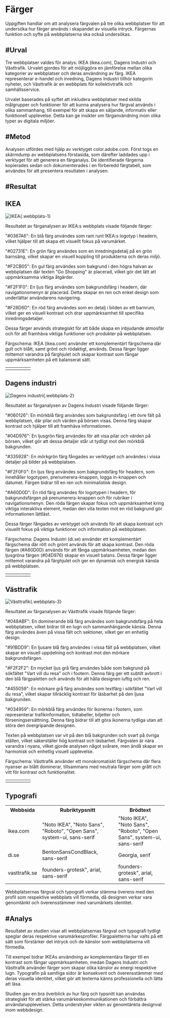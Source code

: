 
Färger
=======================

Uppgiften handlar om att analysera färgvalen på tre olika webbplatser för att undersöka hur färger används i skapandet av visuella intryck. Färgernas funktion och syfte på webbplatserna ska också undersökas.

#Urval
-----------------------

Tre webbplatser valdes för analys: IKEA (ikea.com), Dagens Industri och Västtrafik. Urvalet gjordes för att möjliggöra en jämförelse mellan olika kategorier av webbplatser och deras användning av färg. IKEA representerar e-handel och inredning, Dagens Industri tillhör kategorin nyheter, och Västtrafik är en webbplats för kollektivtrafik och samhällsservice.

Urvalet baserades på syftet att inkludera webbplatser med skilda målgrupper och funktioner för att kunna analysera hur färgval används i olika sammanhang, till exempel för att skapa en säljande, informativ eller funktionell upplevelse. Detta kan ge insikter om färganvändning inom olika typer av digitala miljöer.

#Metod
-----------------------

Analysen utfördes med hjälp av verktyget color.adobe.com. Först togs en skärmdump av webbplatsens förstasida, som därefter laddades upp i verktyget för att generera en färganalys. De identifierade färgerna kopierades sedan och dokumenterades i en förberedd färgtabell, som användes för att presentera resultaten i analysen.

#Resultat
-----------------------

<h2 class="website-title">IKEA</h2>

![IKEA](%assets_url%/img/webbplats1.png){.webbplats-1}

Resultatet av färganalysen av IKEA:s webbplats visade följande färger:

"#0367A6": En blå färg användes som ram runt IKEA:s logotyp i headern, vilket hjälper till att skapa ett visuellt fokus på varumärket.

"#02731E": En grön färg användes som en inredningsdetalj på en grön barnsäng, vilket skapar en visuell koppling till produkterna och deras miljö.

"#F2CB05": En gul färg användes som bakgrund i den högra halvan av webbplatsen där texten "Go Shopping" är placerad, vilket gör det lätt att uppmärksamma viktiga åtgärder.

"#F2F1F0": En ljus färg användes som bakgrundsfärg i headern, där navigationsmenyn är placerad. Detta skapar en ren och enkel design som underlättar användarens navigering.

"#F26D6D": En röd färg användes som en detalj i bilden av ett barnrum, vilket ger en visuell kontrast och drar uppmärksamhet till specifika inredningsdetaljer.

Dessa färger används strategiskt för att både skapa en inbjudande atmosfär och för att framhäva viktiga funktioner och produkter på webbplatsen.

Färgschema: IKEA (ikea.com) använder ett komplementärt färgschema där gult och blått, samt grönt och rödaktigt, används. Dessa färger ligger mittemot varandra på färghjulet och skapar kontrast som fångar uppmärksamheten på ett balanserat sätt.

<table class="color-table">
  <tr>
    <td class="color-1"></td>
    <td class="color-2"></td>
    <td class="color-3"></td>
    <td class="color-4"></td>
    <td class="color-5"></td>
  </tr>
</table>

<h2 class="website-title">Dagens industri</h2>

![Dagens industri](%assets_url%/img/webbplats2.png){.webbplats-2}

Resultatet av färganalysen av Dagens Industri visade följande färger:

"#060126": En mörkblå färg användes som bakgrundsfärg i ett övre fält på webbplatsen, där pilar och värden på börsen visas. Denna färg skapar kontrast och hjälper till att framhäva informationen.

"#04D976": En ljusgrön färg användes för att visa pilar och värden på börsen, vilket gör att dessa detaljer står ut tydligt mot den mörkblå bakgrunden.

"#335928": En mörkgrön färg fångades av verktyget och användes i vissa detaljer på bilder på webbplatsen.

"#F2F0F0": En ljus färg användes som bakgrundsfärg för headern, som innehåller logotypen, prenumerera-knappen, logga in-knappen och datumet. Färgen bidrar till en ren och minimalistisk design.

"#A60D0D": En röd färg användes för logotypen i headern, för bakgrundsfärgen på prenumerera-knappen och för rubriker i navigationsmenyn. Den röda färgen skapar fokus och uppmärksamhet kring viktiga interaktiva element, medan den vita texten mot en röd bakgrund gör informationen lättläst.

Dessa färger fångades av verktyget och används för att skapa kontrast och visuellt fokus på viktiga funktioner och information på webbplatsen.

Färgschema: Dagens Industri (di.se) använder ett komplementärt färgschema där rött och grönt används för att skapa kontrast. Den röda färgen (#A60D0D) används för att fånga uppmärksamheten, medan den ljusgröna färgen (#04D976) skapar en visuell balans. Dessa färger ligger mittemot varandra på färghjulet och ger en dynamisk och energisk känsla på webbplatsen.


<table class="color-table">
  <tr>
    <td class="color-6"></td>
    <td class="color-7"></td>
    <td class="color-8"></td>
    <td class="color-9"></td>
    <td class="color-10"></td>
  </tr>
</table>

<h2 class="website-title">Västtrafik</h2>

![Västtrafik](%assets_url%/img/webbplats3.png){.webbplats-3}

Resultatet av färganalysen av Västtrafik visade följande färger:

"#048ABF": En dominerande blå färg användes som bakgrundsfärg på hela webbplatsen, vilket bidrar till en lugn och sammanhängande känsla. Denna färg användes även på vissa fält och sektioner, vilket ger en enhetlig design.

"#91BDD9": En ljusare blå färg användes i vissa fält på webbplatsen, vilket skapar en visuell uppdelning och kontrast mot den mörkare bakgrundsfärgen.

"#F2F2F2": En mycket ljus grå färg användes både som bakgrund på sökfältet "Vart vill du resa" och i footern. Denna färg ger ett subtilt avbrott i den blå färgpaletten och används för att hålla designen luftig och ren.

"#455059": En mörkare grå färg användes som textfärg i sökfältet "Vart vill du resa", vilket skapar tillräcklig kontrast för läsbarhet på den ljusa bakgrunden.

"#034959": En mörkblå färg användes för ikonerna i footern, som representerar trafikinformation, tidtabeller, biljetter och förseningsersättning. Denna färg bidrar till att göra ikonerna tydliga utan att störa den övergripande designen.

Texten på webbplatsen var vit på den blå bakgrunden och svart på övriga ställen, vilket säkerställer hög kontrast och läsbarhet. Färgvalen är nära varandra i nyans, vilket gjorde analysen något svårare, men ändå skapar en harmonisk och enhetlig visuell upplevelse.

Färgschema: Västtrafik använder ett monokromatiskt färgschema där flera nyanser av blått dominerar, tillsammans med neutrala färger som grått och vitt för kontrast och funktionalitet.

<table class="color-table">
  <tr>
    <td class="color-11"></td>
    <td class="color-12"></td>
    <td class="color-13"></td>
    <td class="color-14"></td>
    <td class="color-15"></td>
  </tr>
</table>

Typografi
-----------------------

<table class="typografi-table">
    <tr>
      <th>Webbsida</th>
      <th>Rubriktypsnitt</th>
      <th>Brödtext</th>
    </tr>
    <tr class="typ-1">
      <td>ikea.com</td>
      <td>"Noto IKEA", "Noto Sans", "Roboto", "Open Sans", system-ui, sans-serif</td>
      <td>"Noto IKEA", "Noto Sans", "Roboto", "Open Sans", system-ui, sans-serif</td>
    </tr>
    <tr class="typ-2">
      <td>di.se</td>
      <td>BentonSansCondBlack, sans-serif</td>
      <td>Georgia, serif</td>
    </tr>
    <tr class="typ-3">
      <td>vasttrafik.se</td>
      <td>founders-grotesk", arial, sans-serif</td>
      <td>founders-grotesk", arial, sans-serif</td>
    </tr>
</table>

Webbplatsernas färgval och typografi verkar stämma överens med den profil som respektive webbplats vill förmedla, då designen verkar vara genomtänkt och överensstämmer med varumärkets identitet.

#Analys
-----------------------

Resultatet av studien visar att webbplatsernas färgval och typografi tydligt speglar deras respektive varumärkesprofiler. Färgpaletterna har valts på ett sätt som förstärker det intryck och de känslor som webbplatserna vill förmedla. 

Till exempel bidrar IKEAs användning av komplementära färger till en kontrast som fångar uppmärksamheten, medan Dagens Industri och Västtrafik använder färger som skapar olika känslor av energi respektive lugn. Typografin på samtliga sidor är konsekvent och överensstämmer med deras visuella identitet, vilket gör att texterna känns professionella och lätta att läsa. 

Studien gav en bra överblick av hur färg och typsnitt kan användas strategiskt för att stärka varumärkeskommunikationen och förbättra användarupplevelsen. Detta understryker vikten av genomtänkta designval inom webbdesign.
